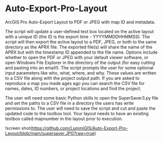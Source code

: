 # Auto-Export-Pro-Layout
ArcGIS Pro Auto-Export Layout to PDF or JPEG with map ID and metadata.

The script will update a user-defined text box located on the active layout with a unique ID (the ID is the export time - YYYYMMDDHHMMSS).  The script will then export the active layout to a PDF, JPEG, or both to the same directory as the APRX file.  The exported file(s) will share the name of the APRX but with the timestamp ID appended to the file name.  Options include whether to open the PDF or JPEG with your default viewer software, or open Windows File Explorer in the directory of the output (for easy cutting and pasting into an email!).   The script prompts the user for some optional input parameters like who, what, where, and why.  These values are written to a CSV file along with the project output path.   If you are asked to reproduce a map you made ages ago you can search the CSV file for names, dates, ID numbers, or project locations and find the project.  

The user will need some basic Python skills to open the SuperSaver3.py file and set the paths to a CSV file in a directory the users has write permissions to.  The user will need to save the script and cut and paste the updated code to the toolbox tool.  Your layout needs to have an existing textbox called mapnumber in the layout prior to execution.  



!screen shot(https://github.com/LummiGIS/Auto-Export-Pro-Layout/blob/main/supersaver.JPG?raw=true)
